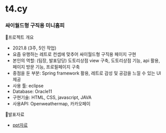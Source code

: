 # t4.cy
### **싸이월드형 구직용 미니홈피**

🤔프로젝트 개요

- 2021.8 (3주, 5인 작업)
- 요즘 유행하는 레트로 컨셉에 맞추어 싸이월드형 구직용 페이지 구현
- 본인의 역할: (팀장, 발표담당) 도토리상점 view 구축, 도토리상점 기능, api 활용, 페이지 방문 기능, 프로필페이지 구축
- 중점을 둔 부분: Spring framework 활용, 레트로 감성 및 공감을 느낄 수 있는 UI 제공
- 사용 툴: eclipse
- Database: Oracle11
- 구현기술: HTML, CSS, javascript, JAVA
- 사용API: Openweathermap, 카카오페이

🙋발표자료

- [ppt자료](https://docs.google.com/presentation/d/1bk17pE7ap2JgpwMo9xKsyPo3x9xI2XK5/edit?usp=sharing&ouid=106358590004768277332&rtpof=true&sd=true)
